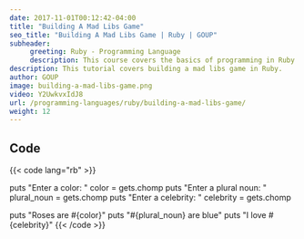 ```yaml
---
date: 2017-11-01T00:12:42-04:00
title: "Building A Mad Libs Game"
seo_title: "Building A Mad Libs Game | Ruby | GOUP"
subheader:
     greeting: Ruby - Programming Language
     description: This course covers the basics of programming in Ruby. Work your way through the videos/articles and I'll teach you everything you need to know to start your programming journey!
description: This tutorial covers building a mad libs game in Ruby.
author: GOUP
image: building-a-mad-libs-game.png
video: Y2UwkvxIdJ8
url: /programming-languages/ruby/building-a-mad-libs-game/
weight: 12
---
```


## Code

{{< code lang="rb" >}}

puts "Enter a color: "
color = gets.chomp
puts "Enter a plural noun: "
plural_noun = gets.chomp
puts "Enter a celebrity: "
celebrity = gets.chomp


puts "Roses are #{color}"
puts "#{plural_noun} are blue"
puts "I love #{celebrity}"
{{< /code >}}